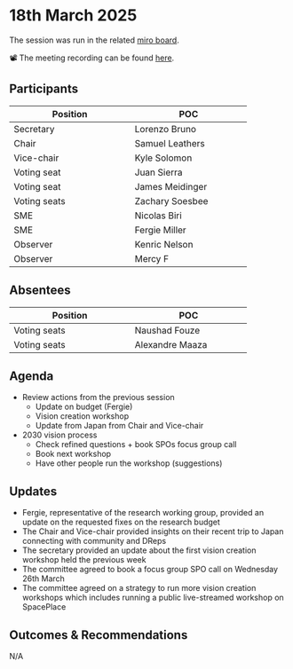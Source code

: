 # 18th March 2025

The session was run in the related [miro board](https://miro.com/app/board/uXjVKro_lxs=/).&#x20;

📽️ The meeting recording can be found [here](https://drive.google.com/file/d/1_5KiB7J0H-Ut9GaEoNeNcdORhtAvSSok/view).

## Participants

<table><thead><tr><th width="202">Position</th><th width="194">POC</th></tr></thead><tbody><tr><td>Secretary</td><td>Lorenzo Bruno</td></tr><tr><td>Chair</td><td>Samuel Leathers</td></tr><tr><td>Vice-chair</td><td>Kyle Solomon</td></tr><tr><td>Voting seat</td><td>Juan Sierra</td></tr><tr><td>Voting seat</td><td>James Meidinger</td></tr><tr><td>Voting seats</td><td>Zachary Soesbee</td></tr><tr><td>SME</td><td>Nicolas Biri</td></tr><tr><td>SME</td><td>Fergie Miller</td></tr><tr><td>Observer</td><td>Kenric Nelson</td></tr><tr><td>Observer</td><td>Mercy F</td></tr></tbody></table>

## Absentees

<table><thead><tr><th width="202">Position</th><th width="194">POC</th></tr></thead><tbody><tr><td>Voting seats</td><td>Naushad Fouze </td></tr><tr><td>Voting seats</td><td>Alexandre Maaza</td></tr></tbody></table>

## Agenda

* Review actions from the previous session
  * Update on budget (Fergie)
  * Vision creation workshop
  * Update from Japan from Chair and Vice-chair
* 2030 vision process
  * Check refined questions + book SPOs focus group call
  * Book next workshop
  * Have other people run the workshop (suggestions)

## Updates

* Fergie, representative of the research working group, provided an update on the requested fixes on the research budget
* The Chair and Vice-chair provided insights on their recent trip to Japan connecting with community and DReps
* The secretary provided an update about the first vision creation workshop held the previous week
* The committee agreed to book a focus group SPO call on Wednesday 26th March
* The committee agreed on a strategy to run more vision creation workshops which includes running a public live-streamed workshop on SpacePlace

## Outcomes & Recommendations

N/A
